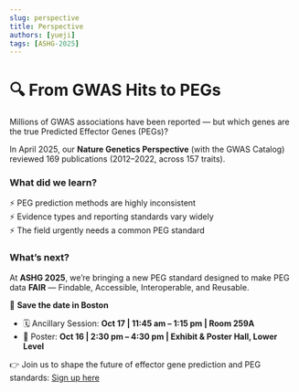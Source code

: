 ```yaml
---
slug: perspective
title: Perspective
authors: [yueji]
tags: [ASHG-2025]
---
```


# 🔍 From GWAS Hits to PEGs  

Millions of GWAS associations have been reported — but which genes are the true Predicted Effector Genes (PEGs)?  

In April 2025, our **Nature Genetics Perspective** (with the GWAS Catalog) reviewed 169 publications (2012–2022, across 157 traits).  

### What did we learn?  
⚡ PEG prediction methods are highly inconsistent  
⚡ Evidence types and reporting standards vary widely  
⚡ The field urgently needs a common PEG standard  

### What’s next?  
At **ASHG 2025**, we’re bringing a new PEG standard designed to make PEG data **FAIR** — Findable, Accessible, Interoperable, and Reusable.  

📍 **Save the date in Boston**  
- 🗓️ Ancillary Session: **Oct 17 | 11:45 am – 1:15 pm | Room 259A**  
- 📌 Poster: **Oct 16 | 2:30 pm – 4:30 pm | Exhibit & Poster Hall, Lower Level**  

👉 Join us to shape the future of effector gene prediction and PEG standards: [Sign up here](https://forms.gle/rRcvmoiiy5BRHx1x5)  
